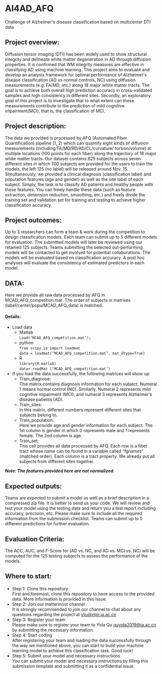 # AI4AD_AFQ
 
Challenge of Alzheimer's disease classification based on multicenter DTI data

## Project overview:  
Diffusion tensor imaging (DTI) has been widely used to show structural integrity and delineate white matter degeneration in AD through diffusion properties. It is confirmed that WM integrity measures are effective in classifying AD using machine learning.
This project aims to evaluate and develop an analysis framework for optimal performance of Alzheimer's disease classification (AD vs normal controls, NC) using diffusion measurements (e.g. FA/MD, etc.) along 18 major white matter tracts. The goal is to achieve both overall high prediction accuracy in cross-validated samples and high consistency in different sites. Secondly, an exploratory goal of this project is to investigate that to what extent can these measurements contribute to the prediction of mild cognitive impairment(MCI), that is, the classification of MCI.

## Project description:  
The data we provided is processed by AFQ (Automated Fiber Quantification) pipeline (1, 2) which can quantify eight kinds of diffusion measurements (including FA/MD/RD/AD/CL/curvature/ torsion/volume) at multiple locations (100 points for each fiber) along the trajectory of 18 major white matter tracts. Our dataset contains 825 subjects across seven different sites in which 700 subjects are provided for the users to train the models, the left 125 (no label) will be released around Nov. 15. Simultaneously, we provided a clinical diagnosis (classification label) and population features (age and gender) as well as the site label of each subject. 
Simply, the task is to classify AD patients and healthy people with these features. You can freely handle these data (such as feature extraction, dimension reduction, smoothing, etc.) and freely divide the training set and validation set for training and testing to achieve higher classification accuracy.

## Project outcomes:  
Up to 3 researchers can form a team & work during the competition to design classification models. Each team can submit up to 5 different models for evaluation. The submitted models will later be reviewed using our retained 125 subjects. Teams submitting the selected out-performing models will be contacted to get involved for potential collaborations.
The models will be evaluated based on classification accuracy. A post hoc analyses will evaluate the consistency of estimated predictors in each model. 

## DATA:  
Here we provide all raw data processed by AFQ in MCAD_AFQ_competition.mat. The order of subjects in matrixes (label/center/popu/MCAD_AFQ_data) is matched.

#### Details:  
+	Load data  
    + Matlab  
`Load(‘MCAD_AFQ_competition.mat’);`  
    + python  
`from scipy.io import loadmat`    
`data = loadmat(‘MCAD_AFQ_competition.mat’, mat_dtype=True)`  
    + R  
`library(R.matlab)`    
`data<-readMat (‘MCAD_AFQ_competition.mat’)`  
+ If you load the data successfully, the following matrices will show up:  
    + Train_diagnose:   
This matrix contains diagnosis information for each subject. Numeral 1 means normal control (NC). Similarly, Numeral 2 represents mild cognitive impairment (MCI), and numeral 3 represents Alzheimer's disease patients (AD).  
    +	Train_sites:  
In this matrix, different numbers represent different sites that subjects belong to.  
    +	Train_population:  
Here we provide age and gender information for each subject. The 1st column is gender in which 0 represents male and 1 represents female. The 2nd column is age.  
    +	Train_set:  
This cell provides all data processed by AFQ. Each row is a fiber tract whose name can be found in a variable called “fgnames” (matched order). Each column is a tract property. We already put all subjects from different sites together.  

***Note: The features provided here are not normalized.***  

## Expected outputs:  
Teams are expected to submit a model as well as a brief description in a compressed zip file. It is better to send us your code. We will review and test your model using the testing data and return you a test report including accuracy, precision, etc. Please make sure to include all the required information from the submission checklist. Teams can submit up to 5 different predictions for further evaluation.

## Evaluation Criteria:  

The ACC, AUC, and F-Score for (AD vs. NC, and AD vs. MCI vs. NC) will be computed for the 125 testing subjects to assess the performance of the models.  

## Where to start: 
#### 
- Step 1: Clone this repository  
First and foremost, clone this repository to have access to the provided data. More information is provided in this issue.  
- Step 2: Join our mattermost channel  
It is strongly recommended to join our channel to chat about any questions regarding the project at yliu@nlpr.ia.ac.cn  
- Step 3: Register your team   
Please make sure to register your team to Yida Qu quyida2019@ia.ac.cn by submitting the necessary information.  
- Step 4: Start coding    
After registering your team and loading the data successfully through the way we mentioned above, you can start to build your machine learning model to achieve this classification task. Good luck!  
- Step 5: Submit your model and necessary instructions   
You can submit your model and necessary instructions by filling this submission template and submitting it as a confidential issue.  
